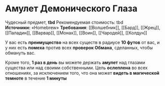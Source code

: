 # Амулет Демонического Глаза

Чудесный предмет, **tbd**
Рекомендуемая стоимость: tbd
**Источники:** «Homebrew»
**Требования**: [[Волшебник]], [[Бард]], [[Жрец]], [[Паладин]], [[Варвар]], [[Монах]], [[Воин]], [[Чародей]], [[Колдун]]

У вас есть **преимущество** на всех существ в радиусе **10 футов** от вас, и у них есть **помеха** против всех **проверок Обмана**, сделанных, чтобы обмануть вас.

Кроме того, **1 раз в день** вы можете держать **амулет** над глазами существа или над своими собственными. Цель **ослеплена** во всех отношениях, за исключением того, что она может **видеть в магической темноте** в течение **1 минуты**